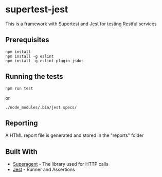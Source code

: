 # supertest-jest

This is a framework with Supertest and Jest for testing Restful services

## Prerequisites
```
npm install
npm install -g eslint
npm install -g eslint-plugin-jsdoc
```

## Running the tests

```
npm run test
```

or

```
./node_modules/.bin/jest specs/
```

## Reporting

A HTML report file is generated and stored in the "reports" folder

## Built With

* [Superagent](https://github.com/visionmedia/superagent) - The library used for HTTP calls
* [Jest](https://github.com/facebook/jest) - Runner and Assertions
